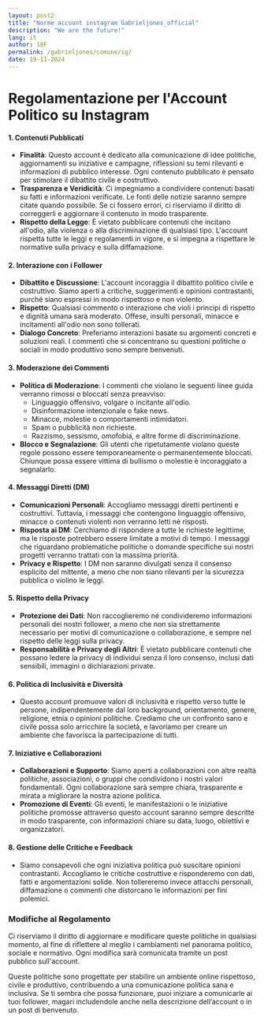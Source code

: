 ```yaml
---
layout: post2
title: "Norme account instagram Gabrieljones_official"
description: "We are the future!"
lang: it
author: 18F
permalink: /gabrieljones/comune/ig/
date: 19-11-2024
---
```

# Regolamentazione per l'Account Politico su Instagram

#### 1. **Contenuti Pubblicati**
- **Finalità**: Questo account è dedicato alla comunicazione di idee politiche, aggiornamenti su iniziative e campagne, riflessioni su temi rilevanti e informazioni di pubblico interesse. Ogni contenuto pubblicato è pensato per stimolare il dibattito civile e costruttivo.
- **Trasparenza e Veridicità**: Ci impegniamo a condividere contenuti basati su fatti e informazioni verificate. Le fonti delle notizie saranno sempre citate quando possibile. Se ci fossero errori, ci riserviamo il diritto di correggerli e aggiornare il contenuto in modo trasparente.
- **Rispetto della Legge**: È vietato pubblicare contenuti che incitano all'odio, alla violenza o alla discriminazione di qualsiasi tipo. L'account rispetta tutte le leggi e regolamenti in vigore, e si impegna a rispettare le normative sulla privacy e sulla diffamazione.
  
#### 2. **Interazione con i Follower**
- **Dibattito e Discussione**: L'account incoraggia il dibattito politico civile e costruttivo. Siamo aperti a critiche, suggerimenti e opinioni contrastanti, purché siano espressi in modo rispettoso e non violento.
- **Rispetto**: Qualsiasi commento o interazione che violi i principi di rispetto e dignità umana sarà moderato. Offese, insulti personali, minacce e incitamenti all'odio non sono tollerati.
- **Dialogo Concreto**: Preferiamo interazioni basate su argomenti concreti e soluzioni reali. I commenti che si concentrano su questioni politiche o sociali in modo produttivo sono sempre benvenuti.

#### 3. **Moderazione dei Commenti**
- **Politica di Moderazione**: I commenti che violano le seguenti linee guida verranno rimossi o bloccati senza preavviso:
  - Linguaggio offensivo, volgare o incitante all'odio.
  - Disinformazione intenzionale o fake news.
  - Minacce, molestie o comportamenti intimidatori.
  - Spam o pubblicità non richieste.
  - Razzismo, sessismo, omofobia, e altre forme di discriminazione.
- **Blocco e Segnalazione**: Gli utenti che ripetutamente violano queste regole possono essere temporaneamente o permanentemente bloccati. Chiunque possa essere vittima di bullismo o molestie è incoraggiato a segnalarlo.

#### 4. **Messaggi Diretti (DM)**
- **Comunicazioni Personali**: Accogliamo messaggi diretti pertinenti e costruttivi. Tuttavia, i messaggi che contengono linguaggio offensivo, minacce o contenuti violenti non verranno letti né risposti.
- **Risposta ai DM**: Cerchiamo di rispondere a tutte le richieste legittime, ma le risposte potrebbero essere limitate a motivi di tempo. I messaggi che riguardano problematiche politiche o domande specifiche sui nostri progetti verranno trattati con la massima priorità.
- **Privacy e Rispetto**: I DM non saranno divulgati senza il consenso esplicito del mittente, a meno che non siano rilevanti per la sicurezza pubblica o violino le leggi.

#### 5. **Rispetto della Privacy**
- **Protezione dei Dati**: Non raccoglieremo né condivideremo informazioni personali dei nostri follower, a meno che non sia strettamente necessario per motivi di comunicazione o collaborazione, e sempre nel rispetto delle leggi sulla privacy.
- **Responsabilità e Privacy degli Altri**: È vietato pubblicare contenuti che possano ledere la privacy di individui senza il loro consenso, inclusi dati sensibili, immagini o dichiarazioni private.

#### 6. **Politica di Inclusività e Diversità**
- Questo account promuove valori di inclusività e rispetto verso tutte le persone, indipendentemente dal loro background, orientamento, genere, religione, etnia o opinioni politiche. Crediamo che un confronto sano e civile possa solo arricchire la società, e lavoriamo per creare un ambiente che favorisca la partecipazione di tutti.
  
#### 7. **Iniziative e Collaborazioni**
- **Collaborazioni e Supporto**: Siamo aperti a collaborazioni con altre realtà politiche, associazioni, o gruppi che condividono i nostri valori fondamentali. Ogni collaborazione sarà sempre chiara, trasparente e mirata a migliorare la nostra azione politica.
- **Promozione di Eventi**: Gli eventi, le manifestazioni o le iniziative politiche promosse attraverso questo account saranno sempre descritte in modo trasparente, con informazioni chiare su data, luogo, obiettivi e organizzatori.

#### 8. **Gestione delle Critiche e Feedback**
- Siamo consapevoli che ogni iniziativa politica può suscitare opinioni contrastanti. Accogliamo le critiche costruttive e risponderemo con dati, fatti e argomentazioni solide. Non tollereremo invece attacchi personali, diffamazione o commenti che distorcano le informazioni per fini polemici.


### **Modifiche al Regolamento**
Ci riserviamo il diritto di aggiornare e modificare queste politiche in qualsiasi momento, al fine di riflettere al meglio i cambiamenti nel panorama politico, sociale e normativo. Ogni modifica sarà comunicata tramite un post pubblico sull'account.


Queste politiche sono progettate per stabilire un ambiente online rispettoso, civile e produttivo, contribuendo a una comunicazione politica sana e inclusiva. Se ti sembra che possa funzionare, puoi iniziare a comunicarle ai tuoi follower, magari includendole anche nella descrizione dell’account o in un post di benvenuto.
